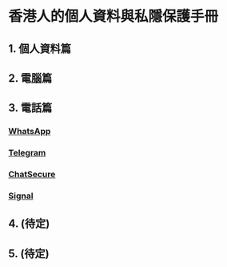 # 香港人的個人資料與私隱保護手冊

## 1. 個人資料篇
## 2. 電腦篇
## 3. 電話篇
### [WhatsApp](./Mobile/WhatsApp.md)
### [Telegram](./Mobile/Telegram.md)
### [ChatSecure](./Mobile/ChatSecure.md)
### [Signal](./Mobile/Signal.md)
## 4. (待定)
## 5. (待定)
